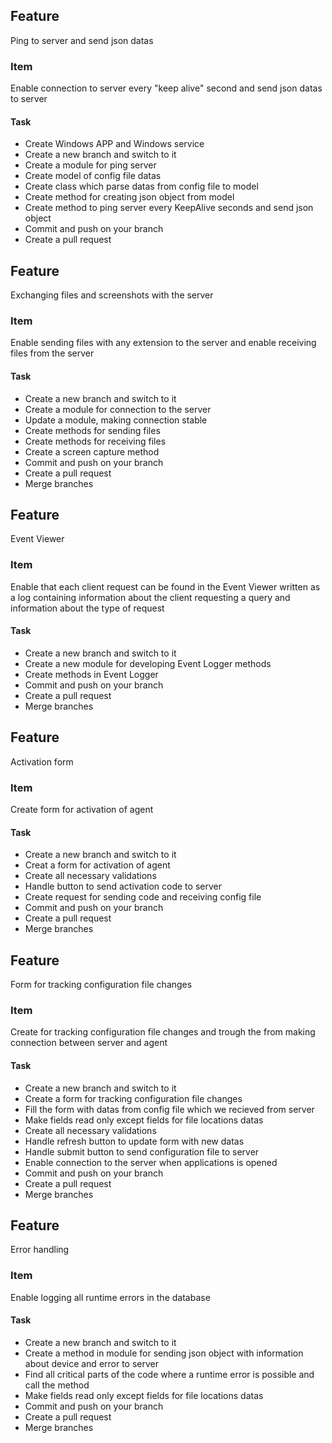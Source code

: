 ## Feature 

Ping to server and send json datas

### Item 
Enable connection to server every "keep alive" second and send json datas to server

#### Task

* Create Windows APP and Windows service
* Create a new branch and switch to it
* Create a module for ping  server
* Create model of config file datas  
* Create class which parse datas from config file to model
* Create method for creating json object from model
* Create method to ping server every KeepAlive seconds and send json object 
* Commit and push on your branch
* Create a pull request

## Feature 

Exchanging files and  screenshots with the server

### Item 
Enable sending files with any extension to the server and enable receiving files from the server

#### Task

* Create a new branch and switch to it
* Create a module for connection to the server
* Update a module, making connection stable 
* Create methods for sending files
* Create methods for receiving files
* Create a screen capture method
* Commit and push on your branch
* Create a pull request
* Merge branches 

## Feature 

Event Viewer

### Item 
Enable that each client request can be found in the Event Viewer written as a log containing information about the client requesting a query and information about the type of request

#### Task

* Create a new branch and switch to it
* Create a new module for developing Event Logger methods 
* Create methods in Event Logger
* Commit and push on your branch
* Create a pull request
* Merge branches 

## Feature 

Activation form 

### Item 
Create form for activation of agent 

#### Task

* Create a new branch and switch to it
* Creat a form for activation of agent 
* Create all necessary validations 
* Handle button to send activation code to server 
* Create request for sending code and receiving config file 
* Commit and push on your branch
* Create a pull request
* Merge branches 

## Feature 

Form for tracking configuration file changes

### Item 
Create for tracking configuration file changes and trough the from making connection between server and agent

#### Task

* Create a new branch and switch to it
* Create a form for tracking configuration file changes
* Fill the form with datas from config file which we recieved from server 
* Make fields read only except fields for file locations datas 
* Create all necessary validations 
* Handle refresh button to update form with new datas
* Handle submit button to send configuration file to server
* Enable connection to the server when applications is opened
* Commit and push on your branch
* Create a pull request
* Merge branches 

## Feature 

Error handling

### Item 
Enable logging all runtime errors in the database

#### Task

* Create a new branch and switch to it
* Create a method in module for sending json object with information about device and error to server
* Find all critical parts of the code where a runtime error is possible and call the method
* Make fields read only except fields for file locations datas 
* Commit and push on your branch
* Create a pull request
* Merge branches 
